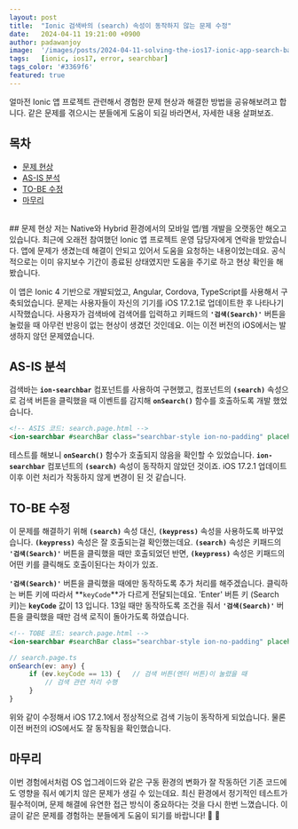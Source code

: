 ```yaml
---
layout: post
title:  "Ionic 검색바의 (search) 속성이 동작하지 않는 문제 수정"
date:   2024-04-11 19:21:00 +0900
author: padawanjoy
image:  '/images/posts/2024-04-11-solving-the-ios17-ionic-app-search-bar-issue/01.webp'
tags:   [ionic, ios17, error, searchbar]
tags_color: '#3369f6'
featured: true
---
```

얼마전 Ionic 앱 프로젝트 관련해서 경험한 문제 현상과 해결한 방법을 공유해보려고 합니다. 같은 문제를 겪으시는 분들에게 도움이 되길 바라면서, 자세한 내용 살펴보죠.

## 목차
- [문제 현상](#문제-현상)
- [AS-IS 분석](#as-is-분석)
- [TO-BE 수정](#to-be-수정)
- [마무리](#마무리)

<br>
## 문제 현상 
저는 Native와 Hybrid 환경에서의 모바일 앱/웹 개발을 오랫동안 해오고 있습니다. 최근에 오래전 참여했던 Ionic 앱 프로젝트 운영 담당자에게 연락을 받았습니다. 앱에 문제가 생겼는데 해결이 안되고 있어서 도움을 요청하는 내용이었는데요. 공식적으로는 이미 유지보수 기간이 종료된 상태였지만 도움을 주기로 하고 현상 확인을 해봤습니다. 

이 앱은 Ionic 4 기반으로 개발되었고, Angular, Cordova, TypeScript를 사용해서 구축되었습니다. 문제는 사용자들이 자신의 기기를 iOS 17.2.1로 업데이트한 후 나타나기 시작했습니다. 사용자가 검색바에 검색어를 입력하고 키패드의 **`'검색(Search)'`** 버튼을 눌렀을 때 아무런 반응이 없는 현상이 생겼던 것인데요. 이는 이전 버전의 iOS에서는 발생하지 않던 문제였습니다.

## AS-IS 분석
검색바는 **`ion-searchbar`** 컴포넌트를 사용하여 구현했고, 컴포넌트의 **`(search)`** 속성으로 검색 버튼을 클릭했을 때 이벤트를 감지해 **`onSearch()`** 함수를 호출하도록 개발 했었습니다.

```html
<!-- ASIS 코드: search.page.html -->
<ion-searchbar #searchBar class="searchbar-style ion-no-padding" placeholder="Please enter your search term" cancelButtonIcon="close-circle" (search)="onSearch($event)"></ion-searchbar>
```

테스트를 해보니 **`onSearch()`** 함수가 호출되지 않음을 확인할 수 있었습니다. **`ion-searchbar`** 컴포넌트의 **`(search)`** 속성이 동작하지 않았던 것이죠. iOS 17.2.1 업데이트 이후 이런 처리가 작동하지 않게 변경이 된 것 같습니다. 

## TO-BE 수정 
이 문제를 해결하기 위해 **`(search)`** 속성 대신, **`(keypress)`** 속성을 사용하도록 바꾸었습니다. **`(keypress)`** 속성은 잘 호출되는걸 확인했는데요. **`(search)`** 속성은 키패드의 **`'검색(Search)'`** 버튼을 클릭했을 때만 호출되었던 반면, **`(keypress)`** 속성은 키패드의 어떤 키를 클릭해도 호출이된다는 차이가 있죠.

**`'검색(Search)'`** 버튼을 클릭했을 때에만 동작하도록 추가 처리를 해주겠습니다. 클릭하는 버튼 키에 따라서 **`keyCode`**가 다르게 전달되는데요. 'Enter' 버튼 키 (Search 키)는 **`keyCode`** 값이 13 입니다. 13일 때만 동작하도록 조건을 줘서 **`'검색(Search)'`** 버튼을 클릭했을 때만 검색 로직이 돌아가도록 하였습니다. 

```html
<!-- TOBE 코드: search.page.html -->
<ion-searchbar #searchBar class="searchbar-style ion-no-padding" placeholder="Please enter your search term" cancelButtonIcon="close-circle" (keypress)="onSearch($event)"></ion-searchbar>
```

```ts
// search.page.ts
onSearch(ev: any) {
     if (ev.keyCode == 13) {   // 검색 버튼(엔터 버튼)이 눌렸을 때
         // 검색 관련 처리 수행
     }
}
```

위와 같이 수정해서 iOS 17.2.1에서 정상적으로 검색 기능이 동작하게 되었습니다. 물론 이전 버전의 iOS에서도 잘 동작됨을 확인했습니다. 

## 마무리 
이번 경험에서처럼 OS 업그레이드와 같은 구동 환경의 변화가 잘 작동하던 기존 코드에도 영향을 줘서 예기치 않은 문제가 생길 수 있는데요. 최신 환경에서 정기적인 테스트가 필수적이며, 문제 해결에 유연한 접근 방식이 중요하다는 것을 다시 한번 느꼈습니다. 이 글이 같은 문제를 경험하는 분들에게 도움이 되기를 바랍니다! 🚀 🖖